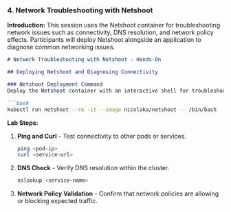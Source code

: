 ### **4. Network Troubleshooting with Netshoot**

**Introduction:**
This session uses the Netshoot container for troubleshooting network issues such as connectivity, DNS resolution, and network policy effects. Participants will deploy Netshoot alongside an application to diagnose common networking issues.

```markdown
# Network Troubleshooting with Netshoot - Hands-On

## Deploying Netshoot and Diagnosing Connectivity

### Netshoot Deployment Command
Deploy the Netshoot container with an interactive shell for troubleshooting.

```bash
kubectl run netshoot --rm -it --image nicolaka/netshoot -- /bin/bash
```

**Lab Steps:**
1. **Ping and Curl** - Test connectivity to other pods or services.
   ```bash
   ping <pod-ip>
   curl <service-url>
   ```
2. **DNS Check** - Verify DNS resolution within the cluster.
   ```bash
   nslookup <service-name>
   ```
3. **Network Policy Validation** - Confirm that network policies are allowing or blocking expected traffic.

